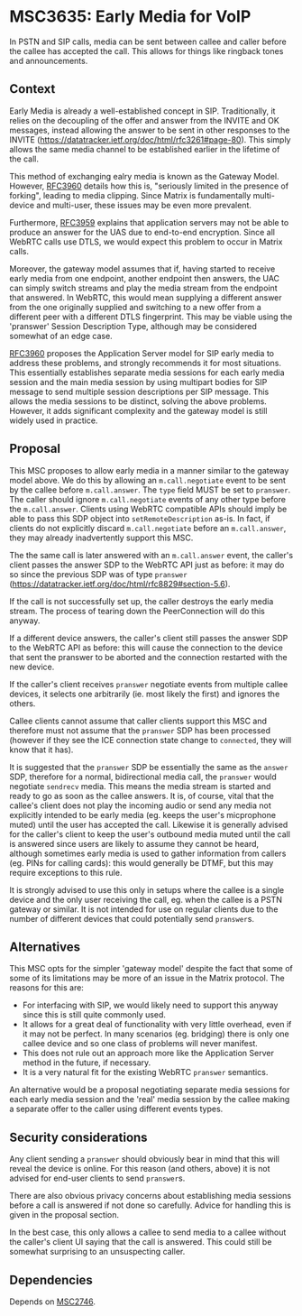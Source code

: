 # MSC3635: Early Media for VoIP

In PSTN and SIP calls, media can be sent between callee and caller before the callee has accepted
the call. This allows for things like ringback tones and announcements.

## Context
Early Media is already a well-established concept in SIP. Traditionally, it relies on the
decoupling of the offer and answer from the INVITE and OK messages, instead allowing the
answer to be sent in other responses to the INVITE
(https://datatracker.ietf.org/doc/html/rfc3261#page-80). This simply allows the same media
channel to be established earlier in the lifetime of the call.

This method of exchanging ealry media is known as the Gateway Model. However,
[RFC3960](https://datatracker.ietf.org/doc/html/rfc3960) details how this is, "seriously
limited in the presence of forking", leading to media clipping. Since Matrix is fundamentally
multi-device and multi-user, these issues may be even more prevalent.

Furthermore, [RFC3959](https://datatracker.ietf.org/doc/html/rfc3959) explains that application
servers may not be able to produce an answer for the UAS due to end-to-end encryption. Since all
WebRTC calls use DTLS, we would expect this problem to occur in Matrix calls.

Moreover, the gateway model assumes that if, having started to receive early media from one
endpoint, another endpoint then answers, the UAC can simply switch streams and play the media
stream from the endpoint that answered. In WebRTC, this would mean supplying a different answer
from the one originally supplied and switching to a new offer from a different peer with a
different DTLS fingerprint. This may be viable using the 'pranswer' Session Description Type,
although may be considered somewhat of an edge case.

[RFC3960](https://datatracker.ietf.org/doc/html/rfc3960) proposes the Application Server model
for SIP early media to address these problems, and strongly recommends it for most situations.
This essentially establishes separate media sessions for each early media session and the main
media session by using multipart bodies for SIP message to send multiple session descriptions
per SIP message. This allows the media sessions to be distinct, solving the above problems.
However, it adds significant complexity and the gateway model is still widely used in practice.

## Proposal

This MSC proposes to allow early media in a manner similar to the gateway model above. We do this
by allowing an `m.call.negotiate` event to be sent by the callee before `m.call.answer`. The `type`
field MUST be set to `pranswer`. The caller should ignore `m.call.negotiate` events of any other
type before the `m.call.answer`. Clients using WebRTC compatible APIs should imply be able to
pass this SDP object into `setRemoteDescription` as-is. In fact, if clients do not explicitly
discard `m.call.negotiate` before an `m.call.answer`, they may already inadvertently support this
MSC.

The the same call is later answered with an `m.call.answer` event, the caller's client passes the
answer SDP to the WebRTC API just as before: it may do so since the previous SDP was of type
`pranswer` (https://datatracker.ietf.org/doc/html/rfc8829#section-5.6).

If the call is not successfully set up, the caller destroys the early media stream. The process of
tearing down the PeerConnection will do this anyway.

If a different device answers, the caller's client still passes the answer SDP to the WebRTC API as
before: this will cause the connection to the device that sent the pranswer to be aborted and
the connection restarted with the new device.

If the caller's client receives `pranswer` negotiate events from multiple callee devices, it selects
one arbitrarily (ie. most likely the first) and ignores the others.

Callee clients cannot assume that caller clients support this MSC and therefore must not assume
that the `pranswer` SDP has been processed (however if they see the ICE connection state change to
`connected`, they will know that it has).

It is suggested that the `pranswer` SDP be essentially the same as the `answer` SDP, therefore
for a normal, bidirectional media call, the `pranswer` would negotiate `sendrecv` media. This
means the media stream is started and ready to go as soon as the callee answers. It is, of course,
vital that the callee's client does not play the incoming audio or send any media not explicitly
intended to be early media (eg. keeps the user's micprophone muted) until the user has accepted the
call. Likewise it is generally advised for the caller's client to keep the user's outbound media
muted until the call is answered since users are likely to assume they cannot be heard, although
sometimes early media is used to gather information from callers (eg. PINs for calling cards):
this would generally be DTMF, but this may require exceptions to this rule.

It is strongly advised to use this only in setups where the callee is a single device and the only
user receiving the call, eg. when the callee is a PSTN gateway or similar. It is not intended for
use on regular clients due to the number of different devices that could potentially send `pranswer`s.

## Alternatives

This MSC opts for the simpler 'gateway model' despite the fact that some of some of its limitations
may be more of an issue in the Matrix protocol. The reasons for this are:

 * For interfacing with SIP, we would likely need to support this anyway since this is still quite
   commonly used.
 * It allows for a great deal of functionality with very little overhead, even if it may not be perfect.
   In many scenarios (eg. bridging) there is only one callee device and so one class of problems will
   never manifest.
 * This does not rule out an approach more like the Application Server method in the future, if necessary.
 * It is a very natural fit for the existing WebRTC `pranswer` semantics.

An alternative would be a proposal negotiating separate media sessions for each early media session and
the 'real' media session by the callee making a separate offer to the caller using different events types.

## Security considerations

Any client sending a `pranswer` should obviously bear in mind that this will reveal the device is online.
For this reason (and others, above) it is not advised for end-user clients to send `pranswer`s.

There are also obvious privacy concerns about establishing media sessions before a call is answered
if not done so carefully. Advice for handling this is given in the proposal section.

In the best case, this only allows a callee to send media to a callee without the caller's client UI
saying that the call is answered. This could still be somewhat surprising to an unsuspecting caller.

## Dependencies
Depends on [MSC2746](https://github.com/matrix-org/matrix-doc/pull/2746).
